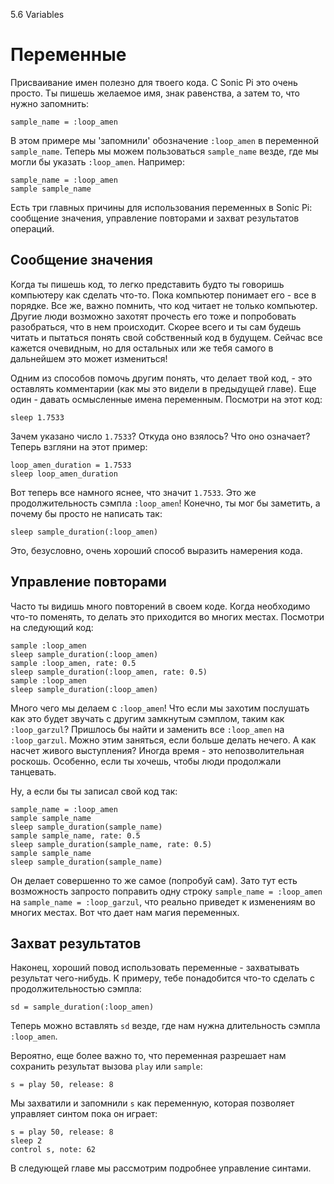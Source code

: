 5.6 Variables

# Переменные

Присваивание имен полезно для твоего кода. С Sonic Pi это очень просто. Ты пишешь
желаемое имя, знак равенства, а затем то, что нужно запомнить:

```
sample_name = :loop_amen
```

В этом примере мы 'запомнили' обозначение `:loop_amen` в переменной `sample_name`.
Теперь мы можем пользоваться `sample_name` везде, где мы могли бы указать
`:loop_amen`. Например:

```
sample_name = :loop_amen
sample sample_name
```

Есть три главных причины для использования переменных в Sonic Pi: сообщение
значения, управление повторами и захват результатов операций.

## Сообщение значения

Когда ты пишешь код, то легко представить будто ты говоришь компьютеру как сделать
что-то. Пока компьютер понимает его - все в порядке. Все же, важно помнить, что
код читает не только компьютер. Другие люди возможно захотят прочесть его тоже и
попробовать разобраться, что в нем происходит. Скорее всего и ты сам будешь читать и
пытаться понять свой собственный код в будущем. Сейчас все кажется очевидным, но
для остальных или же тебя самого в дальнейшем это может измениться!

Одним из способов помочь другим понять, что делает твой код, - это оставлять
комментарии (как мы это видели в предыдущей главе). Еще один - давать осмысленные
имена переменным. Посмотри на этот код:

```
sleep 1.7533
```

Зачем указано число `1.7533`? Откуда оно взялось? Что оно означает? Теперь взгляни
на этот пример:

```
loop_amen_duration = 1.7533
sleep loop_amen_duration
```

Вот теперь все намного яснее, что значит `1.7533`. Это же продолжительность сэмпла
`:loop_amen`! Конечно, ты мог бы заметить, а почему бы просто не написать так:

```
sleep sample_duration(:loop_amen)
```

Это, безусловно, очень хороший способ выразить намерения кода.

## Управление повторами

Часто ты видишь много повторений в своем коде. Когда необходимо что-то поменять,
то делать это приходится во многих местах. Посмотри на следующий код:

```
sample :loop_amen
sleep sample_duration(:loop_amen)
sample :loop_amen, rate: 0.5
sleep sample_duration(:loop_amen, rate: 0.5)
sample :loop_amen
sleep sample_duration(:loop_amen)
```

Много чего мы делаем с `:loop_amen`! Что если мы захотим послушать как это будет
звучать с другим замкнутым сэмплом, таким как `:loop_garzul`? Пришлось бы найти
и заменить все `:loop_amen` на `:loop_garzul`. Можно этим заняться, если больше
делать нечего. А как насчет живого выступления? Иногда время - это непозволительная
роскошь. Особенно, если ты хочешь, чтобы люди продолжали танцевать.

Ну, а если бы ты записал свой код так:

```
sample_name = :loop_amen
sample sample_name
sleep sample_duration(sample_name)
sample sample_name, rate: 0.5
sleep sample_duration(sample_name, rate: 0.5)
sample sample_name
sleep sample_duration(sample_name)
```

Он делает совершенно то же самое (попробуй сам). Зато тут есть возможность запросто
поправить одну строку `sample_name = :loop_amen` на `sample_name = :loop_garzul`,
что реально приведет к изменениям во многих местах. Вот что дает нам магия переменных.

## Захват результатов

Наконец, хороший повод использовать переменные - захватывать результат чего-нибудь.
К примеру, тебе понадобится что-то сделать с продолжительностью сэмпла:

```
sd = sample_duration(:loop_amen)
```

Теперь можно вставлять `sd` везде, где нам нужна длительность сэмпла `:loop_amen`.

Вероятно, еще более важно то, что переменная разрешает нам сохранить результат
вызова `play` или `sample`:

```
s = play 50, release: 8
```

Мы захватили и запомнили `s` как переменную, которая позволяет управляет синтом
пока он играет:

```
s = play 50, release: 8
sleep 2
control s, note: 62
```

В следующей главе мы рассмотрим подробнее управление синтами.
